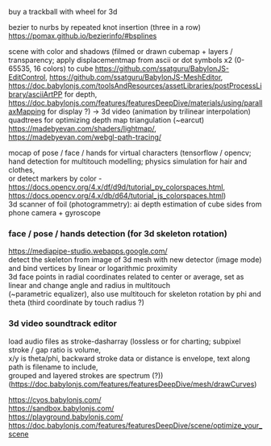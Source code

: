 buy a trackball with wheel for 3d  
  
bezier to nurbs by repeated knot insertion (three in a row)  
https://pomax.github.io/bezierinfo/#bsplines  
  
scene with color and shadows (filmed or drawn cubemap + layers / transparency; apply displacementmap from ascii or dot symbols x2 (0-65535, 16 colors) to cube
https://github.com/ssatguru/BabylonJS-EditControl, 
https://github.com/ssatguru/BabylonJS-MeshEditor, 
https://doc.babylonjs.com/toolsAndResources/assetLibraries/postProcessLibrary/asciiArtPP for depth, 
https://doc.babylonjs.com/features/featuresDeepDive/materials/using/parallaxMapping for display ?) -> 3d video (animation by trilinear interpolation)  
quadtrees for optimizing depth map triangulation (~earcut)  
https://madebyevan.com/shaders/lightmap/, https://madebyevan.com/webgl-path-tracing/  
  
mocap of pose / face / hands for virtual characters (tensorflow / opencv; hand detection for multitouch modelling; physics simulation for hair and clothes,  
or detect markers by color - https://docs.opencv.org/4.x/df/d9d/tutorial_py_colorspaces.html, https://docs.opencv.org/4.x/db/d64/tutorial_js_colorspaces.html)  
3d scanner of foil (photogrammetry): ai depth estimation of cube sides from phone camera + gyroscope
  
### face / pose / hands detection (for 3d skeleton rotation)  
https://mediapipe-studio.webapps.google.com/  
detect the skeleton from image of 3d mesh with new detector (image mode) and bind vertices by linear or logarithmic proximity  
3d face points in radial coordinates related to center or average, set as linear and change angle and radius in multitouch  
(~parametric equalizer), also use multitouch for skeleton rotation by phi and theta (third coordinate by touch radius ?)  
  
### 3d video soundtrack editor
load audio files as stroke-dasharray (lossless or for charting; subpixel stroke / gap ratio is volume,  
x/y is theta/phi, backward stroke data or distance is envelope, text along path is filename to include,  
grouped and layered strokes are spectrum (?))  
(https://doc.babylonjs.com/features/featuresDeepDive/mesh/drawCurves)  
  
https://cyos.babylonjs.com/  
https://sandbox.babylonjs.com/  
https://playground.babylonjs.com/  
https://doc.babylonjs.com/features/featuresDeepDive/scene/optimize_your_scene  
